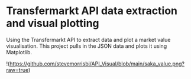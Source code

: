 # Transfermarkt API data extraction and visual plotting
Using the Transfermarkt API to extract data and plot a market value visualisation. This project pulls in the JSON data and plots it using Matplotlib.

!(https://github.com/stevemorrisbi/API_Visual/blob/main/saka_value.png?raw=true)


